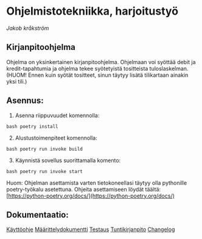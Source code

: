 # Ohjelmistotekniikka, harjoitustyö  
*Jakob kråkström*  
## Kirjanpitoohjelma

Ohjelma on yksinkertainen kirjanpitoohjelma. Ohjelmaan voi syöttää debit ja kredit-tapahtumia ja ohjelma tekee syötetyistä tositteista tuloslaskelman. (HUOM! Ennen kuin syötät tositteet, sinun täytyy lisätä tilikartaan ainakin yksi tili.)

## Asennus:
1. Asenna riippuvuudet komennolla:

```bash poetry install```

2. Alustustoimenpiteet komennolla:

```bash poetry run invoke build```

3. Käynnistä sovellus suorittamalla komento:

```bash poetry run invoke start```

Huom: Ohjelman asettamista varten tietokoneellasi täytyy olla pythonille poetry-työkalu asetettuna. 
Ohjeita asettamiseen löydät täältä: [https://python-poetry.org/docs/](https://python-poetry.org/docs/)

## Dokumentaatio:
[Käyttöohje](dokumentaatio/kayttoohje.md)
[Määrittelydokumentti](dokumentaatio/vaatimusmaarittely.md)
[Testaus](dokumentaatio/testaus.md)
[Tuntikirjanpito](dokumentaatio/tuntikirjanpito.md)
[Changelog](dokumentaatio/changelog.md)